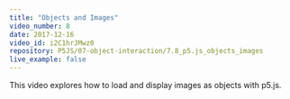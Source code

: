 ```yaml
---
title: "Objects and Images"
video_number: 8
date: 2017-12-16
video_id: i2C1hrJMwz0
repository: P5JS/07-object-interaction/7.8_p5.js_objects_images
live_example: false
---
```

This video explores how to load and display images as objects with p5.js.

